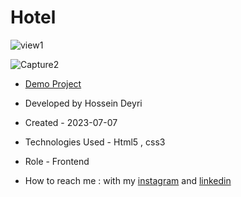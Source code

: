 # Hotel

![view1](https://github.com/hossein-deyri/Hotel/assets/136192436/842e440d-09de-4ddd-95e9-46bbc16609c0)

![Capture2](https://github.com/hossein-deyri/Hotel/assets/136192436/77d36510-49f3-4be6-9f54-0926537adf04)

- [Demo Project](https://hossein-deyri.github.io/Template-website-Hotel/)

- Developed by Hossein Deyri

- Created - 2023-07-07

- Technologies Used - Html5 , css3 

- Role - Frontend

- How to reach me : with my [instagram](https://www.instagram.com/hossein.deyri_web) and [linkedin](https://www.linkedin.com/in/hossein-deyri)
